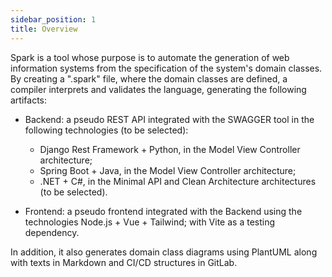 ```yaml
---
sidebar_position: 1
title: Overview
---
```


Spark is a tool whose purpose is to automate the generation of web information systems from the specification of the system's domain classes. By creating a ".spark" file, where the domain classes are defined, a compiler interprets and validates the language, generating the following artifacts:

- Backend: a pseudo REST API integrated with the SWAGGER tool in the following technologies (to be selected):
    - Django Rest Framework + Python, in the Model View Controller architecture;
    - Spring Boot + Java, in the Model View Controller architecture;
    - .NET + C#, in the Minimal API and Clean Architecture architectures (to be selected).

- Frontend: a pseudo frontend integrated with the Backend using the technologies Node.js + Vue + Tailwind; with Vite as a testing dependency.

In addition, it also generates domain class diagrams using PlantUML along with texts in Markdown and CI/CD structures in GitLab.